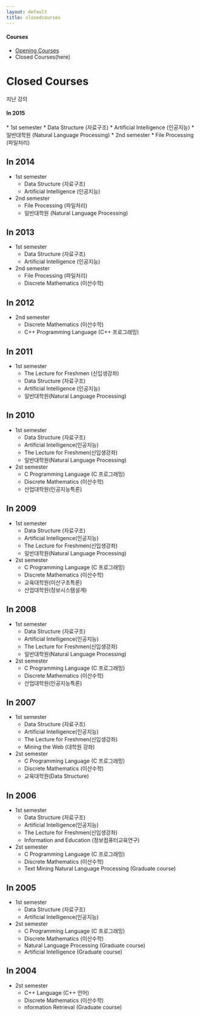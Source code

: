 ```yaml
---
layout: default
title: closedcourses
---
```

<h4>Courses</h4>
 <p class="linklink" style = "background-color:#ffffff;border-radius:0 15px;align:right;">
          <ul class="posts-list">
            <li class="post-link">
                <a class="post-title" href="https://youngjoongko.github.io/Courses/openingcourses/">Opening Courses</a>
            </li>
            <li>Closed Courses(here)
            </li>
          </ul>
  </p>
  
  <div class="post">
  <h1 class="pageTitle">Closed Courses</h1>	
  <p class="meta">지난 강의</p>
  </div>
  

  <h4 class="pageTitle"> In 2015</h4>
* 1st semester
  * Data Structure (자료구조)
  * Artificial Intelligence (인공지능)
  * 일반대학원 (Natural Language Processing)
* 2nd semester
  * File Processing (파일처리)

## In 2014
* 1st semester
  * Data Structure (자료구조)
  * Artificial Intelligence (인공지능)
* 2nd semester
  * File Processing (파일처리)
  * 일반대학원 (Natural Language Processing)
  
## In 2013
* 1st semester
  * Data Structure (자료구조)
  * Artificial Intelligence (인공지능)
* 2nd semester
  * File Processing (파일처리)
  * Discrete Mathematics (이산수학)
  
## In 2012
* 2nd semester
  * Discrete Mathematics (이산수학)
  * C++ Programming Language (C++ 프로그래밍)
  
## In 2011
* 1st semester
  * The Lecture for Freshmen (신입생강좌)
  * Data Structure (자료구조)
  * Artificial Intelligence (인공지능)
  * 일반대학원(Natural Language Processing)
  
## In 2010
* 1st semester
  * Data Structure (자료구조)
  * Artificial Intelligence(인공지능)
  * The Lecture for Freshmen(신입생강좌)
  * 일반대학원(Natural Language Processing)
* 2st semester 
  * C Programming Language (C 프로그래밍)
  * Discrete Mathematics (이산수학)
  * 산업대학원(인공지능특론)
  
## In 2009
* 1st semester
  * Data Structure (자료구조)
  * Artificial Intelligence(인공지능)
  * The Lecture for Freshmen(신입생강좌)
  * 일반대학원(Natural Language Processing)
* 2st semester 
  * C Programming Language (C 프로그래밍)
  * Discrete Mathematics (이산수학)
  * 교육대학원(이산구조특론)
  * 산업대학원(정보시스템설계)
  
## In 2008
* 1st semester
  * Data Structure (자료구조)
  * Artificial Intelligence(인공지능)
  * The Lecture for Freshmen(신입생강좌)
  * 일반대학원(Natural Language Processing)
* 2st semester 
  * C Programming Language (C 프로그래밍)
  * Discrete Mathematics (이산수학)
  * 산업대학원(인공지능특론)
  
## In 2007
* 1st semester
  * Data Structure (자료구조)
  * Artificial Intelligence(인공지능)
  * The Lecture for Freshmen(신입생강좌)
  * Mining the Web (대학원 강좌)
* 2st semester 
  * C Programming Language (C 프로그래밍)
  * Discrete Mathematics (이산수학)
  * 교육대학원(Data Structure)
  
## In 2006
* 1st semester
  * Data Structure (자료구조)
  * Artificial Intelligence(인공지능)
  * The Lecture for Freshmen(신입생강좌)
  * Information and Education (정보컴퓨터교육연구)
* 2st semester 
  * C Programming Language (C 프로그래밍)
  * Discrete Mathematics (이산수학)
  * Text Mining Natural Language Processing (Graduate course) 

## In 2005
* 1st semester
  * Data Structure (자료구조)
  * Artificial Intelligence(인공지능)
* 2st semester 
  * C Programming Language (C 프로그래밍)
  * Discrete Mathematics (이산수학)
  * Natural Language Processing (Graduate course)
  * Artificial Intelligence (Graduate course)
  
## In 2004
* 2st semester 
  * C++ Language (C++ 언어)
  * Discrete Mathematics (이산수학)
  * nformation Retrieval (Graduate course)
  
  
